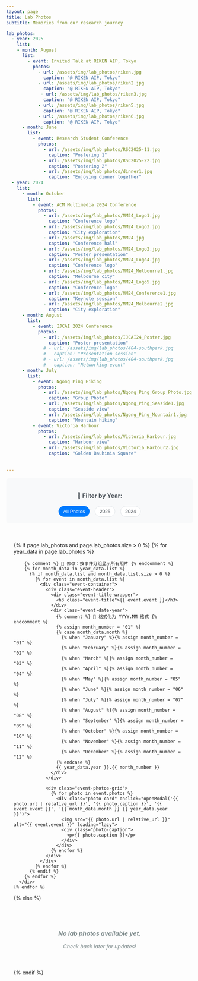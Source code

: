 ```yaml
---
layout: page
title: Lab Photos
subtitle: Memories from our research journey

lab_photos:
  - year: 2025
    list:
    - month: August
      list:
        - event: Invited Talk at RIKEN AIP, Tokyo
          photos: 
            - url: /assets/img/lab_photos/riken.jpg
              caption: "@ RIKEN AIP, Tokyo"
            - url: /assets/img/lab_photos/riken2.jpg
              caption: "@ RIKEN AIP, Tokyo"
             - url: /assets/img/lab_photos/riken3.jpg
              caption: "@ RIKEN AIP, Tokyo"
            - url: /assets/img/lab_photos/riken5.jpg
              caption: "@ RIKEN AIP, Tokyo"
            - url: /assets/img/lab_photos/riken6.jpg
              caption: "@ RIKEN AIP, Tokyo"          
      - month: June
        list:
          - event: Research Student Conference
            photos:
              - url: /assets/img/lab_photos/RSC2025-11.jpg
                caption: "Postering 1"
              - url: /assets/img/lab_photos/RSC2025-22.jpg
                caption: "Postering 2"
              - url: /assets/img/lab_photos/dinner1.jpg
                caption: "Enjoying dinner together"
  - year: 2024
    list:
      - month: October
        list:
          - event: ACM Multimedia 2024 Conference
            photos:
              - url: /assets/img/lab_photos/MM24_Logo1.jpg
                caption: "Conference logo"
              - url: /assets/img/lab_photos/MM24_Logo3.jpg
                caption: "City exploration"
              - url: /assets/img/lab_photos/MM24.jpg
                caption: "Conference hall"
              - url: /assets/img/lab_photos/MM24_Logo2.jpg
                caption: "Poster presentation"
              - url: /assets/img/lab_photos/MM24_Logo4.jpg
                caption: "Conference logo"
              - url: /assets/img/lab_photos/MM24_Melbourne1.jpg
                caption: "Melbourne city"
              - url: /assets/img/lab_photos/MM24_Logo5.jpg
                caption: "Conference logo"
              - url: /assets/img/lab_photos/MM24_Conference1.jpg
                caption: "Keynote session"
              - url: /assets/img/lab_photos/MM24_Melbourne2.jpg
                caption: "City exploration"
      - month: August
        list:
          - event: IJCAI 2024 Conference
            photos:
              - url: /assets/img/lab_photos/IJCAI24_Poster.jpg
                caption: "Poster presentation"
              # - url: /assets/img/lab_photos/404-southpark.jpg
              #   caption: "Presentation session"
              # - url: /assets/img/lab_photos/404-southpark.jpg
              #   caption: "Networking event"
      - month: July
        list:
          - event: Ngong Ping Hiking
            photos:
              - url: /assets/img/lab_photos/Ngong_Ping_Group_Photo.jpg
                caption: "Group Photo"
              - url: /assets/img/lab_photos/Ngong_Ping_Seaside1.jpg
                caption: "Seaside view"
              - url: /assets/img/lab_photos/Ngong_Ping_Mountain1.jpg
                caption: "Mountain hiking"
          - event: Victoria Harbour
            photos:
              - url: /assets/img/lab_photos/Victoria_Harbour.jpg
                caption: "Harbour view"
              - url: /assets/img/lab_photos/Victoria_Harbour2.jpg
                caption: "Golden Bauhinia Square"
      
      
---
```


<style>
  /* 🔧 移除年份标题显示 */
  .year-title {
    display: none;
  }

  /* 🔧 修改：事件标题样式 - 参考news页面风格 */
  .event-header {
    margin-bottom: 25px;
    text-align: left;
    padding-bottom: 15px;
    border-bottom: 1px solid #ecf0f1;
    /* 🔧 新增：flex布局以便年份显示在右侧 */
    display: flex;
    justify-content: space-between;
    align-items: flex-start;
  }

  .event-title-wrapper {
    display: flex;
    align-items: center;
    gap: 12px;
    flex-wrap: wrap;
    flex: 1;
  }

  .event-title {
    font-size: 1.4rem;
    font-weight: 600;
    color: #2c3e50;
    margin: 0;
    display: flex;
    align-items: center;
    gap: 10px;
  }

  /* 🔧 修改：将红色圆点替换为相机符号 */
  .event-title::before {
    content: '📷';
    font-size: 1.2rem;
    flex-shrink: 0;
  }

  /* 🔧 移除：胶囊形状的月份样式 */
  .event-date {
    display: none;
  }

  /* 🔧 修改：年份月份组合显示样式 - 2024.07格式 */
  .event-date-year {
    color: #999999 !important;
    font-size: 1.8rem !important;
    font-weight: 300 !important;
    text-align: right;
    flex-shrink: 0;
    margin-left: 20px;
    /* 🔧 确保年份在右侧对齐 */
    align-self: flex-start;
    margin-top: -5px; /* 微调位置 */
    line-height: 1.2;
  }

  /* 其他样式保持不变 */
  .photos-filters {
    text-align: center;
    margin-bottom: 30px;
    padding: 15px;
    background-color: #f8f9fa;
    border-radius: 8px;
    max-width: 80vw !important;
    margin-left: auto;
    margin-right: auto;
  }

  .filter-btn {
    display: inline-block;
    margin: 3px 5px;
    padding: 6px 12px;
    background: #fff;
    border: 1px solid #dee2e6;
    border-radius: 15px;
    color: #495057;
    text-decoration: none;
    font-size: 13px;
    font-weight: 500;
    transition: all 0.2s ease;
    cursor: pointer;
  }

  .filter-btn:hover,
  .filter-btn.active {
    background: #007bff;
    color: white;
    border-color: #007bff;
    text-decoration: none;
  }

  .lab-photos-container {
    max-width: 1400px;
    margin: 0 auto;
    padding: 20px;
  }

  .year-section {
    margin-bottom: 50px;
  }

  .event-container {
    margin-bottom: 40px;
    background: #f8f9fa;
    border-radius: 12px;
    padding: 25px;
    box-shadow: 0 2px 10px rgba(0, 0, 0, 0.05);
    /* 🔧 新增：固定宽度 */
    max-width: 80vw !important; /* 或你想要的任何宽度 */
    margin-left: auto;
    margin-right: auto;
  }

  .event-photos-grid {
    display: grid;
    grid-template-columns: repeat(auto-fit, minmax(300px, 1fr));
    gap: 20px;
    margin-top: 20px;
  }

  .photo-card {
    background: #fff;
    border-radius: 12px;
    box-shadow: 0 4px 15px rgba(0, 0, 0, 0.1);
    overflow: hidden;
    transition: all 0.3s ease;
    cursor: pointer;
  }

  .photo-card:hover {
    transform: translateY(-5px);
    box-shadow: 0 8px 25px rgba(0, 0, 0, 0.15);
  }

  .photo-card img {
    width: 100%;
    height: 250px;
    object-fit: cover;
    transition: transform 0.3s ease;
  }

  .photo-card:hover img {
    transform: scale(1.05);
  }

  .photo-caption {
    padding: 15px 20px;
    background: #fff;
  }

  .photo-caption p {
    margin: 0;
    font-size: 0.95rem;
    color: #495057;
    line-height: 1.4;
    text-align: center;
  }

  .modal-overlay {
    display: none;
    position: fixed;
    top: 0;
    left: 0;
    width: 100%;
    height: 100%;
    background: rgba(0, 0, 0, 0.9);
    z-index: 1000;
    justify-content: center;
    align-items: center;
  }

  .modal-content {
    position: relative;
    max-width: 90%;
    max-height: 90%;
    text-align: center;
  }

  .modal-image {
    max-width: 100%;
    max-height: 80vh;
    object-fit: contain;
    border-radius: 8px;
  }

  .modal-caption {
    background: rgba(255, 255, 255, 0.95);
    color: #2c3e50;
    padding: 15px;
    margin-top: 15px;
    border-radius: 8px;
    font-size: 1.1rem;
    font-weight: 500;
    max-width: 80vw;
    margin-left: auto;
    margin-right: auto;
  }

  .modal-close {
    position: absolute;
    top: -60px;
    right: 0;
    color: white;
    font-size: 2rem;
    cursor: pointer;
    background: rgba(0, 0, 0, 0.6);
    width: 50px;
    height: 50px;
    border-radius: 50%;
    display: flex;
    align-items: center;
    justify-content: center;
    transition: background 0.3s ease;
    z-index: 20;
  }

  .modal-close:hover {
    background: rgba(0, 0, 0, 0.8);
  }

  /* 响应式设计 */
  @media (max-width: 768px) {
    .event-photos-grid {
      grid-template-columns: repeat(auto-fit, minmax(250px, 1fr));
      gap: 15px;
    }
    
    .photo-card img {
      height: 200px;
    }
    
    .lab-photos-container {
      padding: 10px;
    }

    .event-container {
      padding: 15px;
      margin-bottom: 30px;
    }

    .event-title {
      font-size: 1.2rem;
    }

    .filter-btn {
      font-size: 12px;
      padding: 5px 10px;
      margin: 2px 3px;
    }

    .event-title-wrapper {
      gap: 8px;
    }

    /* 🔧 移动端年份月份样式调整 */
    .event-header {
      flex-direction: column;
      align-items: flex-start;
    }

    .event-date-year {
      font-size: 1.2rem !important;
      margin-left: 0;
      margin-top: 10px;
      align-self: flex-end;
    }

    /* 🔧 移动端相机符号调整 */
    .event-title::before {
      font-size: 1rem;
    }
  }

  @media (max-width: 480px) {
    .event-photos-grid {
      grid-template-columns: 1fr;
    }
  }

  /* 加载动画 */
  .photo-card img {
    background: linear-gradient(90deg, #f0f0f0 25%, transparent 37%, #f0f0f0 63%);
    background-size: 400% 100%;
    animation: shimmer 1.5s ease-in-out infinite;
  }

  @keyframes shimmer {
    0% {
      background-position: 100% 50%;
    }
    100% {
      background-position: -100% 50%;
    }
  }

  .empty-state {
    text-align: center;
    padding: 40px;
    color: #7f8c8d;
    font-style: italic;
  }

  .year-section.hidden {
    display: none;
  }
</style>

<!-- 过滤器 -->
<div class="photos-filters">
  <h4 style="margin-bottom: 15px; color: #495057; font-size: 16px;">📸 Filter by Year:</h4>
  <button class="filter-btn active" onclick="filterPhotos('all')" data-filter="all">All Photos</button>
  <button class="filter-btn" onclick="filterPhotos('2025')" data-filter="2025">2025</button>
  <button class="filter-btn" onclick="filterPhotos('2024')" data-filter="2024">2024</button>
</div>

<div class="lab-photos-container">
  {% if page.lab_photos and page.lab_photos.size > 0 %}
    {% for year_data in page.lab_photos %}
      <div class="year-section" data-year="{{ year_data.year }}">
        <h2 class="year-title">{{ year_data.year }}</h2>
        
        {% comment %} 🔧 修改：按事件分组显示所有照片 {% endcomment %}
        {% for month_data in year_data.list %}
          {% if month_data.list and month_data.list.size > 0 %}
            {% for event in month_data.list %}
              <div class="event-container">
                <div class="event-header">
                  <div class="event-title-wrapper">
                    <h3 class="event-title">{{ event.event }}</h3>
                  </div>
                  <div class="event-date-year">
                    {% comment %} 🔧 格式化为 YYYY.MM 格式 {% endcomment %}
                    {% assign month_number = "01" %}
                    {% case month_data.month %}
                      {% when "January" %}{% assign month_number = "01" %}
                      {% when "February" %}{% assign month_number = "02" %}
                      {% when "March" %}{% assign month_number = "03" %}
                      {% when "April" %}{% assign month_number = "04" %}
                      {% when "May" %}{% assign month_number = "05" %}
                      {% when "June" %}{% assign month_number = "06" %}
                      {% when "July" %}{% assign month_number = "07" %}
                      {% when "August" %}{% assign month_number = "08" %}
                      {% when "September" %}{% assign month_number = "09" %}
                      {% when "October" %}{% assign month_number = "10" %}
                      {% when "November" %}{% assign month_number = "11" %}
                      {% when "December" %}{% assign month_number = "12" %}
                    {% endcase %}
                    {{ year_data.year }}.{{ month_number }}
                  </div>
                </div>
                
                <div class="event-photos-grid">
                  {% for photo in event.photos %}
                    <div class="photo-card" onclick="openModal('{{ photo.url | relative_url }}', '{{ photo.caption }}', '{{ event.event }}', '{{ month_data.month }} {{ year_data.year }}')">
                      <img src="{{ photo.url | relative_url }}" alt="{{ event.event }}" loading="lazy">
                      <div class="photo-caption">
                        <p>{{ photo.caption }}</p>
                      </div>
                    </div>
                  {% endfor %}
                </div>
              </div>
            {% endfor %}
          {% endif %}
        {% endfor %}
      </div>
    {% endfor %}
  {% else %}
    <div class="empty-state">
      <h3>No lab photos available yet.</h3>
      <p>Check back later for updates!</p>
    </div>
  {% endif %}
</div>

<!-- 🔧 修改：简单模态框 -->
<div id="photoModal" class="modal-overlay" onclick="closeModal()">
  <div class="modal-content" onclick="event.stopPropagation()">
    <span class="modal-close" onclick="closeModal()">&times;</span>
    <img id="modalImage" class="modal-image" src="" alt="">
    <div id="modalCaption" class="modal-caption"></div>
  </div>
</div>

<script>
  // 过滤照片函数
  function filterPhotos(filterType) {
    const buttons = document.querySelectorAll('.filter-btn');
    buttons.forEach(btn => {
      btn.classList.remove('active');
      if (btn.getAttribute('data-filter') === filterType) {
        btn.classList.add('active');
      }
    });
    
    const yearSections = document.querySelectorAll('.year-section');
    let visibleCount = 0;
    
    yearSections.forEach(section => {
      const year = section.getAttribute('data-year');
      
      let shouldShow = false;
      
      if (filterType === 'all') {
        shouldShow = true;
      } else {
        shouldShow = year === filterType;
      }
      
      if (shouldShow) {
        section.classList.remove('hidden');
        visibleCount++;
      } else {
        section.classList.add('hidden');
      }
    });
    
    console.log(`Filtered photos: ${visibleCount} sections visible for filter "${filterType}"`);
  }

  // 🔧 修改：简单的模态框功能
  function openModal(imageSrc, caption, eventTitle, date) {
    const modal = document.getElementById('photoModal');
    const modalImg = document.getElementById('modalImage');
    const modalCaption = document.getElementById('modalCaption');
    
    modal.style.display = 'flex';
    modalImg.src = imageSrc;
    modalCaption.innerHTML = `<strong>${eventTitle}</strong><br>${caption}<br><small style="color: #7f8c8d;">${date}</small>`;
    
    // 防止页面滚动
    document.body.style.overflow = 'hidden';
  }

  // 关闭模态框
  function closeModal() {
    const modal = document.getElementById('photoModal');
    modal.style.display = 'none';
    
    // 恢复页面滚动
    document.body.style.overflow = 'auto';
  }

  // ESC键关闭模态框
  document.addEventListener('keydown', function(event) {
    if (event.key === 'Escape') {
      closeModal();
    }
  });

  // 图片加载完成后移除加载动画
  document.addEventListener('DOMContentLoaded', function() {
    const images = document.querySelectorAll('.photo-card img');
    images.forEach(img => {
      img.addEventListener('load', function() {
        this.style.animation = 'none';
        this.style.background = 'none';
      });
    });
  });

  // 懒加载优化
  if ('IntersectionObserver' in window) {
    const imageObserver = new IntersectionObserver((entries, observer) => {
      entries.forEach(entry => {
        if (entry.isIntersecting) {
          const img = entry.target;
          img.src = img.dataset.src || img.src;
          img.classList.remove('lazy');
          imageObserver.unobserve(img);
        }
      });
    });

    const images = document.querySelectorAll('img[loading="lazy"]');
    images.forEach(img => imageObserver.observe(img));
  }
</script>





